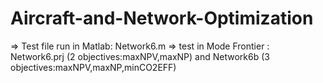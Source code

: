 # Aircraft-and-Network-Optimization
=> Test file run in Matlab: Network6.m
=> test in Mode Frontier  : Network6.prj (2 objectives:maxNPV,maxNP) and Network6b (3 objectives:maxNPV,maxNP,minCO2EFF)
